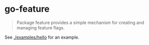 # go-feature

> Package feature provides a simple mechanism for creating and managing feature flags.

See [./examples/hello](./examples/hello/hello.go) for an example.

